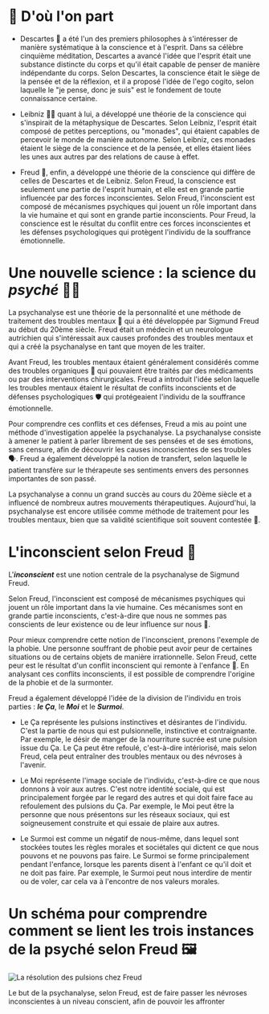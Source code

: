 # 📖 D'où l'on part
- Descartes 👨 a été l'un des premiers philosophes à s'intéresser de manière systématique à la conscience et à l'esprit. Dans sa célèbre cinquième méditation, Descartes a avancé l'idée que l'esprit était une substance distincte du corps et qu'il était capable de penser de manière indépendante du corps. Selon Descartes, la conscience était le siège de la pensée et de la réflexion, et il a proposé l'idée de l'ego cogito, selon laquelle le "je pense, donc je suis" est le fondement de toute connaissance certaine.

- Leibniz 👱‍♂️ quant à lui, a développé une théorie de la conscience qui s'inspirait de la métaphysique de Descartes. Selon Leibniz, l'esprit était composé de petites perceptions, ou "monades", qui étaient capables de percevoir le monde de manière autonome. Selon Leibniz, ces monades étaient le siège de la conscience et de la pensée, et elles étaient liées les unes aux autres par des relations de cause à effet.

- Freud 👴, enfin, a développé une théorie de la conscience qui diffère de celles de Descartes et de Leibniz. Selon Freud, la conscience est seulement une partie de l'esprit humain, et elle est en grande partie influencée par des forces inconscientes. Selon Freud, l'inconscient est composé de mécanismes psychiques qui jouent un rôle important dans la vie humaine et qui sont en grande partie inconscients. Pour Freud, la conscience est le résultat du conflit entre ces forces inconscientes et les défenses psychologiques qui protègent l'individu de la souffrance émotionnelle.

# Une nouvelle science : la science du ***psyché*** 🔎🥴
La psychanalyse est une théorie de la personnalité et une méthode de traitement des troubles mentaux 🥴 qui a été développée par Sigmund Freud au début du 20ème siècle. 
Freud était un médecin et un neurologue autrichien qui s'intéressait aux causes profondes des troubles mentaux et qui a créé la psychanalyse en tant que moyen de les traiter.

Avant Freud, les troubles mentaux étaient généralement considérés comme des troubles organiques 🦠 qui pouvaient être traités par des médicaments ou par des interventions chirurgicales. 
Freud a introduit l'idée selon laquelle les troubles mentaux étaient le résultat de conflits inconscients et de défenses psychologiques 🛡  qui protégeaient l'individu de la souffrance émotionnelle.

Pour comprendre ces conflits et ces défenses, Freud a mis au point une méthode d'investigation appelée la psychanalyse. 
La psychanalyse consiste à amener le patient à parler librement de ses pensées et de ses émotions, sans censure, 
afin de découvrir les causes inconscientes de ses troubles 🗣. 
Freud a également développé la notion de transfert, selon laquelle le patient transfère sur le thérapeute ses sentiments envers des personnes importantes de son passé.

La psychanalyse a connu un grand succès au cours du 20ème siècle et a influencé de nombreux autres mouvements thérapeutiques. 
Aujourd'hui, la psychanalyse est encore utilisée comme méthode de traitement pour les troubles mentaux, bien que sa validité scientifique soit souvent contestée 🤨.

# L'inconscient selon Freud 🤯

L'***inconscient*** est une notion centrale de la psychanalyse de Sigmund Freud. 

Selon Freud, l'inconscient est composé de mécanismes psychiques qui jouent un rôle important dans la vie humaine. 
Ces mécanismes sont en grande partie inconscients, c'est-à-dire que nous ne sommes pas conscients de leur existence ou de leur influence sur nous 🙈.

Pour mieux comprendre cette notion de l'inconscient, prenons l'exemple de la phobie. 
Une personne souffrant de phobie peut avoir peur de certaines situations ou de certains objets de manière irrationnelle. 
Selon Freud, cette peur est le résultat d'un conflit inconscient qui remonte à l'enfance 🤱. 
En analysant ces conflits inconscients, il est possible de comprendre l'origine de la phobie et de la surmonter.

Freud a également développé l'idée de la division de l'individu en trois parties : ***le Ça***, le ***Moi*** et le ***Surmoi***.

- Le Ça représente les pulsions instinctives et désirantes de l'individu. C'est la partie de nous qui est pulsionnelle, instinctive et contraignante. Par exemple, le désir de manger de la nourriture sucrée est une pulsion issue du Ça. Le Ça peut être refoulé, c'est-à-dire intériorisé, mais selon Freud, cela peut entraîner des troubles mentaux ou des névroses à l'avenir.

- Le Moi représente l'image sociale de l'individu, c'est-à-dire ce que nous donnons à voir aux autres. C'est notre identité sociale, qui est principalement forgée par le regard des autres et qui doit faire face au refoulement des pulsions du Ça. Par exemple, le Moi peut être la personne que nous présentons sur les réseaux sociaux, qui est soigneusement construite et qui essaie de plaire aux autres.

- Le Surmoi est comme un négatif de nous-même, dans lequel sont stockées toutes les règles morales et sociétales qui dictent ce que nous pouvons et ne pouvons pas faire. Le Surmoi se forme principalement pendant l'enfance, lorsque les parents disent à l'enfant ce qu'il doit et ne doit pas faire. Par exemple, le Surmoi peut nous interdire de mentir ou de voler, car cela va à l'encontre de nos valeurs morales.

# Un schéma pour comprendre comment se lient les trois instances de la psyché selon Freud 🖼

![La résolution des pulsions chez Freud](https://slideplayer.fr/slide/184997/1/images/54/%C2%AB+R%C3%A9solution+%C2%BB+du+sympt%C3%B4me.jpg)

Le but de la psychanalyse, selon Freud, est de faire passer les névroses inconscientes à un niveau conscient, afin de pouvoir les affronter
